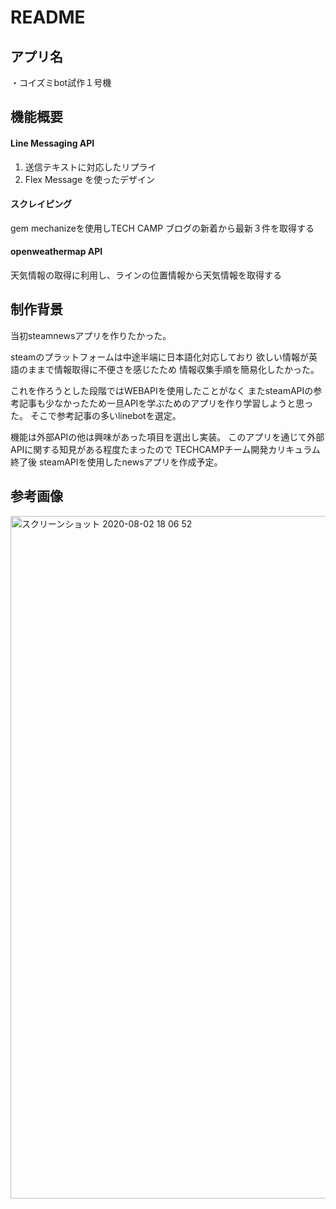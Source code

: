 # README

## アプリ名

・コイズミbot試作１号機
 
## 機能概要

#### Line Messaging API
 1. 送信テキストに対応したリプライ
 2. Flex Message を使ったデザイン
 
#### スクレイピング
 gem mechanizeを使用しTECH CAMP ブログの新着から最新３件を取得する

#### openweathermap API
 天気情報の取得に利用し、ラインの位置情報から天気情報を取得する

## 制作背景

 当初steamnewsアプリを作りたかった。

 steamのプラットフォームは中途半端に日本語化対応しており
 欲しい情報が英語のままで情報取得に不便さを感じたため
 情報収集手順を簡易化したかった。

 これを作ろうとした段階ではWEBAPIを使用したことがなく
 またsteamAPIの参考記事も少なかったため一旦APIを学ぶためのアプリを作り学習しようと思った。
 そこで参考記事の多いlinebotを選定。

 機能は外部APIの他は興味があった項目を選出し実装。
 このアプリを通じて外部APIに関する知見がある程度たまったので
 TECHCAMPチーム開発カリキュラム終了後
 steamAPIを使用したnewsアプリを作成予定。

## 参考画像
<img width="1092" alt="スクリーンショット 2020-08-02 18 06 52" src="https://user-images.githubusercontent.com/64514926/89119917-c7579e80-d4ec-11ea-9de4-90879b78ea72.png">




